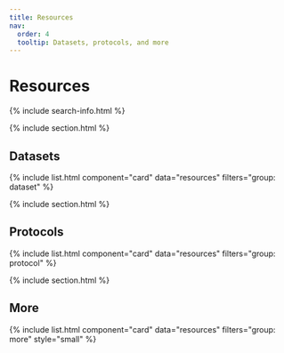 ```yaml
---
title: Resources
nav:
  order: 4
  tooltip: Datasets, protocols, and more
---
```


# <i class="fas fa-tools"></i>Resources

{% include search-info.html %}

{% include section.html %}

## Datasets

{% include list.html component="card" data="resources" filters="group: dataset" %}

{% include section.html %}

## Protocols

{% include list.html component="card" data="resources" filters="group: protocol" %}

{% include section.html %}

## More

{% include list.html component="card" data="resources" filters="group: more" style="small" %}
